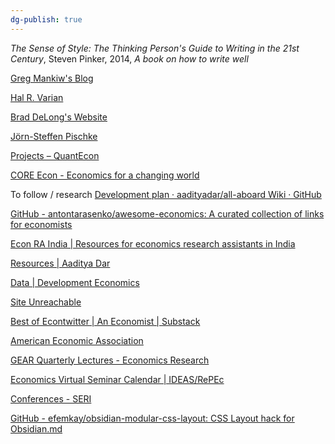 ```yaml
---
dg-publish: true
---
```

_The Sense of Style: The Thinking Person's Guide to Writing in the 21st Century_, Steven Pinker, 2014, _A book on how to write well_

[Greg Mankiw's Blog](https://gregmankiw.blogspot.com/)

[Hal R. Varian](https://people.ischool.berkeley.edu/~hal/)

[Brad DeLong's Website](https://web.archive.org/web/20000610173246/http://www.j-bradford-delong.net/Brad_De_Long's_Website.html)

[Jörn-Steffen Pischke](https://personal.lse.ac.uk/pischke/)

[Projects – QuantEcon](https://quantecon.org/projects/#filter=*)

[CORE Econ - Economics for a changing world](https://www.core-econ.org/)

To follow / research 
[Development plan · aadityadar/all-aboard Wiki · GitHub](https://github.com/aadityadar/all-aboard/wiki/Development-plan)

[GitHub - antontarasenko/awesome-economics: A curated collection of links for economists](https://github.com/antontarasenko/awesome-economics)

[Econ RA India | Resources for economics research assistants in India](https://aadityadar.com/econ_ra_india/)

[Resources | Aaditya Dar](https://aadityadar.com/resources/)

[Data | Development Economics](https://aadityadar.com/development_economics/)

[Site Unreachable](https://www.youtube.com/playlist?list=PLzxnLw9SwmcZC5vYA-0W3fsSzHtSoS3Qe)

[Best of Econtwitter | An Economist | Substack](https://www.bestofecontwitter.com/)

[American Economic Association](https://www.aeaweb.org/resources/students/other-resources)

[GEAR Quarterly Lectures - Economics Research](https://research.reading.ac.uk/economics/group-for-economic-analysis-at-reading-gear/gear-quarterly-lectures/)

[Economics Virtual Seminar Calendar | IDEAS/RePEc](https://ideas.repec.org/v/)

[Conferences - SERI](https://seri.network/conferences/)

[GitHub - efemkay/obsidian-modular-css-layout: CSS Layout hack for Obsidian.md](https://github.com/efemkay/obsidian-modular-css-layout)
